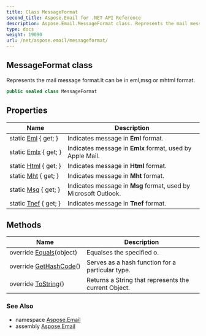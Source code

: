 ```yaml
---
title: Class MessageFormat
second_title: Aspose.Email for .NET API Reference
description: Aspose.Email.MessageFormat class. Represents the mail message format.It can be in emlmsg or mhtml format
type: docs
weight: 19090
url: /net/aspose.email/messageformat/
---
```

## MessageFormat class

Represents the mail message format.It can be in eml,msg or mhtml format.

```csharp
public sealed class MessageFormat
```

## Properties

| Name | Description |
| --- | --- |
| static [Eml](../../aspose.email/messageformat/eml/) { get; } | Indicates message in **Eml** format. |
| static [Emlx](../../aspose.email/messageformat/emlx/) { get; } | Indicates message in **Emlx** format, used by Apple Mail. |
| static [Html](../../aspose.email/messageformat/html/) { get; } | Indicates message in **Html** format. |
| static [Mht](../../aspose.email/messageformat/mht/) { get; } | Indicates message in **Mht** format. |
| static [Msg](../../aspose.email/messageformat/msg/) { get; } | Indicates message in **Msg** format, used by Microsoft Outlook. |
| static [Tnef](../../aspose.email/messageformat/tnef/) { get; } | Indicates message in **Tnef** format. |

## Methods

| Name | Description |
| --- | --- |
| override [Equals](../../aspose.email/messageformat/equals/)(object) | Equalses the specified o. |
| override [GetHashCode](../../aspose.email/messageformat/gethashcode/)() | Serves as a hash function for a particular type. |
| override [ToString](../../aspose.email/messageformat/tostring/)() | Returns a String that represents the current Object. |

### See Also

* namespace [Aspose.Email](../../aspose.email/)
* assembly [Aspose.Email](../../)


